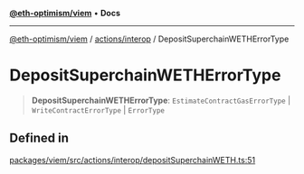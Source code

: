[**@eth-optimism/viem**](../../../README.md) • **Docs**

***

[@eth-optimism/viem](../../../README.md) / [actions/interop](../README.md) / DepositSuperchainWETHErrorType

# DepositSuperchainWETHErrorType

> **DepositSuperchainWETHErrorType**: `EstimateContractGasErrorType` \| `WriteContractErrorType` \| `ErrorType`

## Defined in

[packages/viem/src/actions/interop/depositSuperchainWETH.ts:51](https://github.com/ethereum-optimism/ecosystem/blob/e811aa63ad2d81436ee2008e44d114c24dafedef/packages/viem/src/actions/interop/depositSuperchainWETH.ts#L51)
